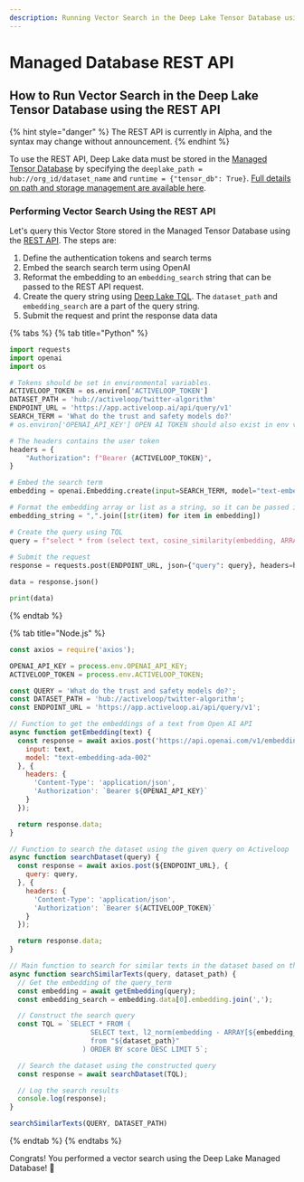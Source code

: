 ```yaml
---
description: Running Vector Search in the Deep Lake Tensor Database using the REST API
---
```


# Managed Database REST API

## How to Run Vector Search in the Deep Lake Tensor Database using the REST API

{% hint style="danger" %}
The REST API is currently in Alpha, and the syntax may change without announcement.
{% endhint %}

To use the REST API, Deep Lake data must be stored in the [Managed Tensor Database](../../managed-database/) by specifying the `deeplake_path = hub://org_id/dataset_name` and `runtime = {"tensor_db": True}`. [Full details on path and storage management are available here](../../../../setup/storage-and-creds/storage-options.md).

### Performing Vector Search Using the REST API

Let's query this Vector Store stored in the Managed Tensor Database using the [REST API](../../managed-database/rest-api.md). The steps are:

1. Define the authentication tokens and search terms
2. Embed the search search term using OpenAI
3. Reformat the embedding to an `embedding_search` string that can be passed to the REST API request.
4. Create the query string using [Deep Lake TQL](../../../tql/syntax.md). The `dataset_path` and `embedding_search` are a part of the query string. &#x20;
5. Submit the request and print the response data data

{% tabs %}
{% tab title="Python" %}
```python
import requests
import openai
import os

# Tokens should be set in environmental variables.
ACTIVELOOP_TOKEN = os.environ['ACTIVELOOP_TOKEN']
DATASET_PATH = 'hub://activeloop/twitter-algorithm'
ENDPOINT_URL = 'https://app.activeloop.ai/api/query/v1'
SEARCH_TERM = 'What do the trust and safety models do?'
# os.environ['OPENAI_API_KEY'] OPEN AI TOKEN should also exist in env variables

# The headers contains the user token
headers = {
    "Authorization": f"Bearer {ACTIVELOOP_TOKEN}",
}

# Embed the search term
embedding = openai.Embedding.create(input=SEARCH_TERM, model="text-embedding-ada-002")["data"][0]["embedding"]

# Format the embedding array or list as a string, so it can be passed in the REST API request.
embedding_string = ",".join([str(item) for item in embedding])

# Create the query using TQL
query = f"select * from (select text, cosine_similarity(embedding, ARRAY[{embedding_string}]) as score from \"{dataset_path}\") order by score desc limit 5"
          
# Submit the request                              
response = requests.post(ENDPOINT_URL, json={"query": query}, headers=headers)

data = response.json()

print(data)
```
{% endtab %}

{% tab title="Node.js" %}
```javascript
const axios = require('axios');

OPENAI_API_KEY = process.env.OPENAI_API_KEY;
ACTIVELOOP_TOKEN = process.env.ACTIVELOOP_TOKEN;

const QUERY = 'What do the trust and safety models do?';
const DATASET_PATH = 'hub://activeloop/twitter-algorithm';
const ENDPOINT_URL = 'https://app.activeloop.ai/api/query/v1';

// Function to get the embeddings of a text from Open AI API
async function getEmbedding(text) {
  const response = await axios.post('https://api.openai.com/v1/embeddings', {
    input: text,
    model: "text-embedding-ada-002"
  }, {
    headers: {
      'Content-Type': 'application/json',
      'Authorization': `Bearer ${OPENAI_API_KEY}`
    }
  });

  return response.data;
}

// Function to search the dataset using the given query on Activeloop
async function searchDataset(query) {
  const response = await axios.post(${ENDPOINT_URL}, {
    query: query,
  }, {
    headers: {
      'Content-Type': 'application/json',
      'Authorization': `Bearer ${ACTIVELOOP_TOKEN}`
    }
  });

  return response.data;
}

// Main function to search for similar texts in the dataset based on the query_term
async function searchSimilarTexts(query, dataset_path) {
  // Get the embedding of the query_term
  const embedding = await getEmbedding(query);
  const embedding_search = embedding.data[0].embedding.join(',');

  // Construct the search query
  const TQL = `SELECT * FROM (
                    SELECT text, l2_norm(embedding - ARRAY[${embedding_search}]) AS score 
                    from "${dataset_path}"
                  ) ORDER BY score DESC LIMIT 5`;

  // Search the dataset using the constructed query
  const response = await searchDataset(TQL);

  // Log the search results
  console.log(response);
}

searchSimilarTexts(QUERY, DATASET_PATH)
```
{% endtab %}
{% endtabs %}

Congrats! You performed a vector search using the Deep Lake Managed Database! 🎉

